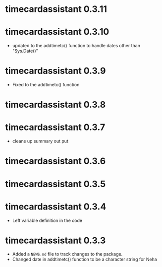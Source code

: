 # timecardassistant 0.3.11

# timecardassistant 0.3.10

- updated to the addtimetc() function to handle dates other than "Sys.Date()"

# timecardassistant 0.3.9

* Fixed to the addtimetc() function 

# timecardassistant 0.3.8

# timecardassistant 0.3.7

* cleans up summary out put

# timecardassistant 0.3.6

# timecardassistant 0.3.5

# timecardassistant 0.3.4

* Left variable definition in the code

# timecardassistant 0.3.3

* Added a `NEWS.md` file to track changes to the package.
* Changed date in addtimetc() function to be a character string for Neha
